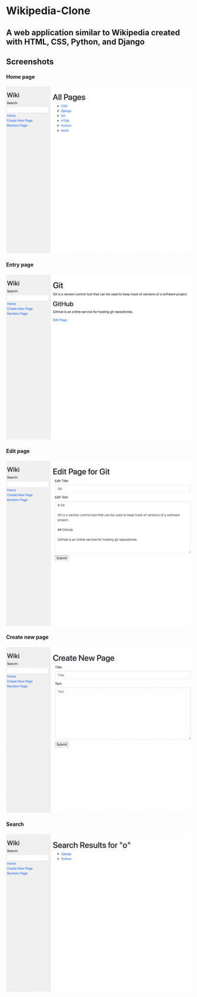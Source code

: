 # Wikipedia-Clone
## A web application similar to Wikipedia created with HTML, CSS, Python, and Django

## Screenshots
#### Home page
![](/screenshots/home.png)

#### Entry page
![](/screenshots/entry.png)

#### Edit page
![](/screenshots/edit.png)

#### Create new page
![](/screenshots/create.png)

#### Search
![](/screenshots/search.png)
